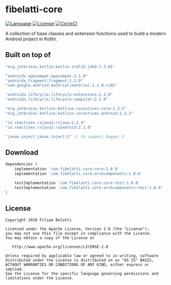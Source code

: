 fibelatti-core
=====

[![Language](https://img.shields.io/badge/language-kotlin-brightgreen.svg)](https://www.github.com/fibelatti/fibelatti-core)
[![License](https://img.shields.io/badge/License-Apache%202.0-blue.svg)](https://opensource.org/licenses/Apache-2.0)
[![CircleCI](https://circleci.com/gh/fibelatti/fibelatti-core/tree/master.svg?style=svg)](https://circleci.com/gh/fibelatti/fibelatti-core/tree/master)

A collection of base classes and extension functions used to build a modern Android project in Kotlin.

Built on top of
--------

```groovy
"org.jetbrains.kotlin:kotlin-stdlib-jdk8:1.3.61"

"androidx.appcompat:appcompat:1.1.0"
"androidx.fragment:fragment:1.2.0"
"com.google.android.material:material:1.1.0-rc02"

"androidx.lifecycle:lifecycle-extensions:2.2.0"
"androidx.lifecycle:lifecycle-compiler:2.2.0"

"org.jetbrains.kotlinx:kotlinx-coroutines-core:1.3.2"
"org.jetbrains.kotlinx:kotlinx-coroutines-android:1.3.2"

"io.reactivex.rxjava2:rxjava:2.2.4"
"io.reactivex.rxjava2:rxandroid:2.1.0"

"javax.inject:javax.inject:1" // to support Dagger 2
```

Download
--------

```groovy
dependencies {
    implementation 'com.fibelatti.core:core:1.0.0'
    implementation 'com.fibelatti.core:archcomponents:1.0.0'

    testImplementation 'com.fibelatti.core:core-test:1.0.0'
    testImplementation 'com.fibelatti.core:archcomponents-test:1.0.0'
}
```

License
--------

    Copyright 2018 Filipe Belatti

    Licensed under the Apache License, Version 2.0 (the "License");
    you may not use this file except in compliance with the License.
    You may obtain a copy of the License at

       http://www.apache.org/licenses/LICENSE-2.0

    Unless required by applicable law or agreed to in writing, software
    distributed under the License is distributed on an "AS IS" BASIS,
    WITHOUT WARRANTIES OR CONDITIONS OF ANY KIND, either express or implied.
    See the License for the specific language governing permissions and
    limitations under the License.

